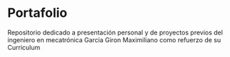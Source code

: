 # Portafolio
Repositorio dedicado a presentación personal y de proyectos previos del ingeniero en mecatrónica Garcia Giron Maximiliano como refuerzo de su Curriculum
